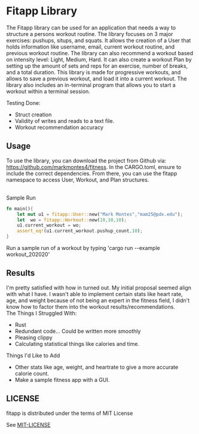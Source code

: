 # Fitapp Library
The Fitapp library can be used for an application that needs a way to structure a persons workout routine. The library focuses on 3 major exercises: pushups, situps, and squats. It allows the creation of a User that holds information like username, email, current workout routine, and previous workout routine. The library can also recommend a workout based on intensity level: Light, Medium, Hard. It can also create a workout Plan by setting up the amount of sets and reps for an exercise, number of breaks, and a total duration. This library is made for progressive workouts, and allows to save a previous workout, and load it into a current workout. The library also includes an in-terminal program that allows you to start a workout within a terminal session.

Testing Done:
* Struct creation
* Validity of writes and reads to a text file.
* Workout recommendation accuracy

## Usage
To use the library, you can download the project from Github via: https://github.com/markmontes4/fitness. In the CARGO.toml, ensure to include the correct dependencies. From there, you can use the fitapp namespace to access User, Workout, and Plan structures. 

<br/> Sample Run
```Rust
fn main(){
    let mut u1 = fitapp::User::new("Mark Montes","mam25@pdx.edu");
    let  wo = fitapp::Workout::new(10,10,10);
    u1.current_workout = wo;
    assert_eq!(u1.current_workout.pushup_count,10);
}
```

Run a sample run of a workout by typing 'cargo run --example workout_202020'

## Results
I'm pretty satisfied with how in turned out. My initial proposal seemed align with what I have. I wasn't able to implement certain stats like heart rate, age, and weight because of not being an expert in the fitness field, I didn't know how to factor them into the workout results/recommendations.
<br/>The Things I Struggled With:
* Rust
* Redundant code... Could be written more smoothly
* Pleasing clippy
* Calculating statistical things like calories and time.

Things I'd Like to Add
* Other stats like age, weight, and heartrate to give a more accurate calorie count.
* Make a sample fitness app with a GUI.



## LICENSE
fitapp is distributed under the terms of MIT License

See [MIT-LICENSE](MIT-LICENSE)
